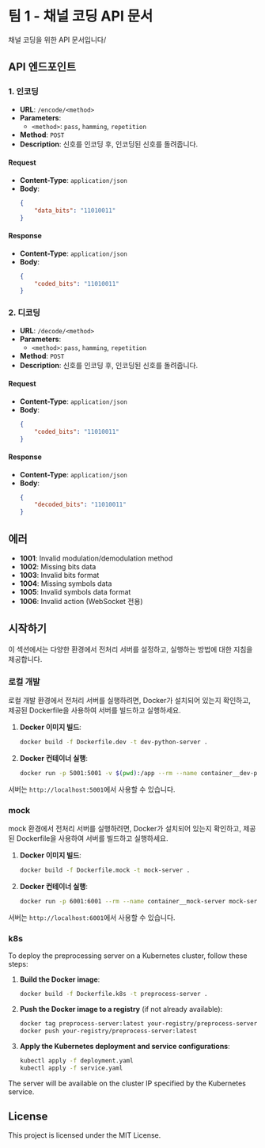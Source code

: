 # 팀 1 - 채널 코딩 API 문서

채널 코딩을 위한 API 문서입니다/

## API 엔드포인트

### 1. 인코딩

- **URL**: `/encode/<method>`
- **Parameters**: 
  - `<method>`: `pass`, `hamming`, `repetition`
- **Method**: `POST`
- **Description**: 신호를 인코딩 후, 인코딩된 신호를 돌려줍니다.

#### Request

- **Content-Type**: `application/json`
- **Body**:
    ```json
    {
        "data_bits": "11010011"
    }
    ```

#### Response

- **Content-Type**: `application/json`
- **Body**:
    ```json
    {
        "coded_bits": "11010011"
    }
    ```

### 2. 디코딩

- **URL**: `/decode/<method>`
- **Parameters**: 
  - `<method>`: `pass`, `hamming`, `repetition`
- **Method**: `POST`
- **Description**: 신호를 인코딩 후, 인코딩된 신호를 돌려줍니다.

#### Request

- **Content-Type**: `application/json`
- **Body**:
    ```json
    {
        "coded_bits": "11010011"
    }
    ```

#### Response

- **Content-Type**: `application/json`
- **Body**:
    ```json
    {
        "decoded_bits": "11010011"
    }
    ```

## 에러

- **1001**: Invalid modulation/demodulation method
- **1002**: Missing bits data
- **1003**: Invalid bits format
- **1004**: Missing symbols data
- **1005**: Invalid symbols data format
- **1006**: Invalid action (WebSocket 전용)

## 시작하기

이 섹션에서는 다양한 환경에서 전처리 서버를 설정하고, 
실행하는 방법에 대한 지침을 제공합니다.

### 로컬 개발

로컬 개발 환경에서 전처리 서버를 실행하려면, 
Docker가 설치되어 있는지 확인하고, 
제공된 Dockerfile을 사용하여 서버를 빌드하고 실행하세요.

1. **Docker 이미지 빌드**:
    ```bash
    docker build -f Dockerfile.dev -t dev-python-server .
    ```

2. **Docker 컨테이너 실행**:
    ```bash
    docker run -p 5001:5001 -v $(pwd):/app --rm --name container__dev-python-server dev-python-server
    ```

서버는 `http://localhost:5001`에서 사용할 수 있습니다.

### mock

mock 환경에서 전처리 서버를 실행하려면, 
Docker가 설치되어 있는지 확인하고, 
제공된 Dockerfile을 사용하여 서버를 빌드하고 실행하세요.

1. **Docker 이미지 빌드**:
    ```bash
    docker build -f Dockerfile.mock -t mock-server .
    ```

2. **Docker 컨테이너 실행**:
    ```bash
    docker run -p 6001:6001 --rm --name container__mock-server mock-server
    ```

서버는 `http://localhost:6001`에서 사용할 수 있습니다.


### k8s

To deploy the preprocessing server on a Kubernetes cluster, follow these steps:

1. **Build the Docker image**:
    ```bash
    docker build -f Dockerfile.k8s -t preprocess-server .
    ```

2. **Push the Docker image to a registry** (if not already available):
    ```bash
    docker tag preprocess-server:latest your-registry/preprocess-server:latest
    docker push your-registry/preprocess-server:latest
    ```

3. **Apply the Kubernetes deployment and service configurations**:
    ```bash
    kubectl apply -f deployment.yaml
    kubectl apply -f service.yaml
    ```

The server will be available on the cluster IP specified by the Kubernetes service.

## License

This project is licensed under the MIT License.
